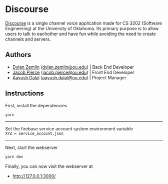 # Discourse

[Discourse](https://discourse.dylanzeml.in/) is a single channel voice application made for CS 3202 (Software Engineering) at the University of Oklahoma. Its primary purpose is to allow users to talk to eachother and have fun while avoiding the need to create channels and servers.

## Authors

 - [Dylan Zemlin](https://github.com/dylanzemlin/) (<dylan.zemlin@ou.edu>) | Back End Developer
 - [Jacob Pierce](https://github.com/pier116) (<jacob.pierce@ou.edu>) | Front End Developer
 - [Aayush Dalal](https://github.com/) (<aayush.dalal@ou.edu>) | Project Manager

## Instructions

First, install the dependencies
```bash
yarn
```

---

Set the firebase service account system environment variable  
```XYZ = service_account.json```

---

Next, start the webserver
```bash
yarn dev
```

Finally, you can now visit the webserver at
 + http://127.0.0.1:3000/